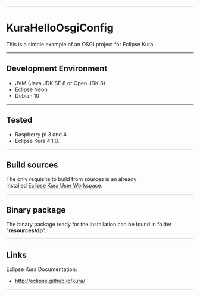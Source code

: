 ***
# KuraHelloOsgiConfig
This is a simple example of an OSGI project for Eclipse Kura.
***
## Development Environment
* JVM (Java JDK SE 8 or Open JDK 8)
* Eclipse Neon
* Debian 10
***
## Tested
* Raspberry pi 3 and 4
* Eclipse Kura 4.1.0.
***
## Build sources
The only requisite to build from sources is an already  
installed [Eclipse Kura User Workspace](https://www.eclipse.org/kura/downloads.php).  
***  
## Binary package
The binary package ready for the installation can be
found in folder "**resources/dp**".
***
## Links
Eclipse Kura Documentation:
* http://eclipse.github.io/kura/

***
